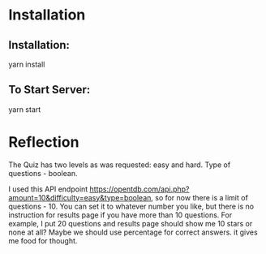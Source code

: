 # Installation

## Installation:

yarn install

## To Start Server:

yarn start

# Reflection

The Quiz has two levels as was requested: easy and hard. Type of questions - boolean.

I used this API endpoint https://opentdb.com/api.php?amount=10&difficulty=easy&type=boolean, so for now there is a limit of questions - 10. You can set it to whatever number you like, but there is no instruction for results page if you have more than 10 questions. For example, I put 20 questions and results page should show me 10 stars or none at all? Maybe we should use percentage for correct answers. it gives me food for thought. 

